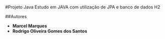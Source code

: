 #Projeto Java
Estudo em JAVA com utilização de JPA e banco de dados H2

##Autores
* **Marcel Marques** 
* **Rodrigo Oliveira Gomes dos Santos**
